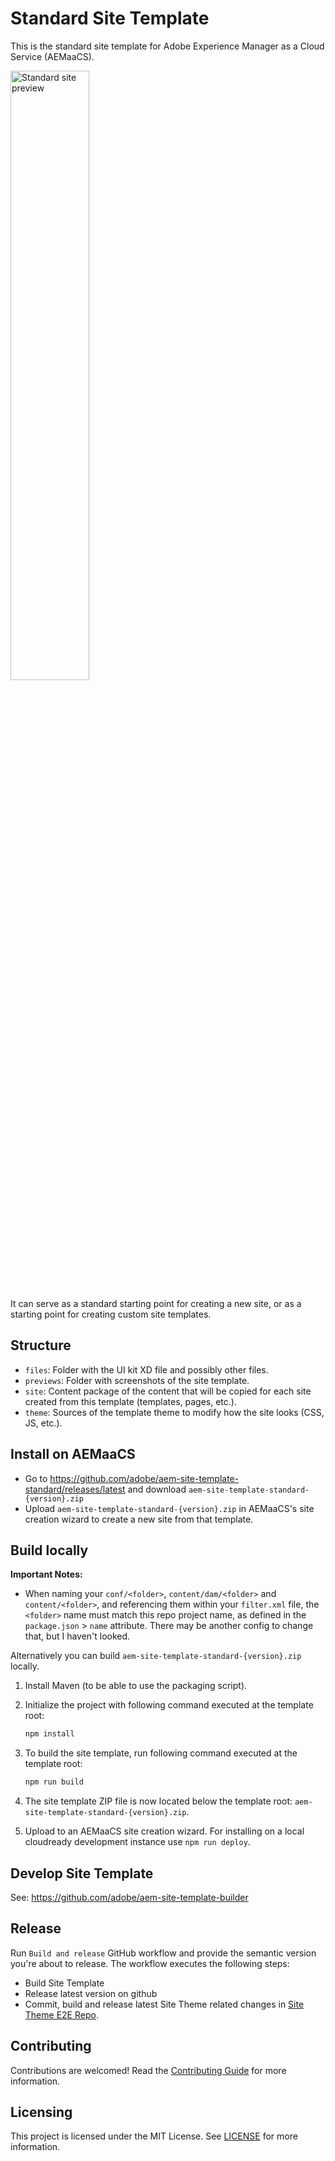 # Standard Site Template

This is the standard site template for Adobe Experience Manager as a Cloud Service (AEMaaCS).

<img src="previews/StandardSiteTemplate.png?raw=true" alt="Standard site preview" width="50%">

It can serve as a standard starting point for creating a new site, or as a starting point for creating custom site templates.

## Structure

* `files`: Folder with the UI kit XD file and possibly other files.
* `previews`: Folder with screenshots of the site template.
* `site`: Content package of the content that will be copied for each site created from this template (templates, pages, etc.).
* `theme`: Sources of the template theme to modify how the site looks (CSS, JS, etc.).

## Install on AEMaaCS

* Go to <https://github.com/adobe/aem-site-template-standard/releases/latest> and download `aem-site-template-standard-{version}.zip`
* Upload `aem-site-template-standard-{version}.zip` in AEMaaCS's site creation wizard to create a new site from that template.

## Build locally
**Important Notes:**
- When naming your `conf/<folder>`, `content/dam/<folder>` and `content/<folder>`, and referencing them within your `filter.xml` file, the `<folder>` name must match this repo project name, as defined in the `package.json` > `name` attribute. There may be another config to change that, but I haven't looked.

Alternatively you can build `aem-site-template-standard-{version}.zip` locally.

1. Install Maven (to be able to use the packaging script).
1. Initialize the project with following command executed at the template root:

   ```bash
   npm install
   ```

1. To build the site template, run following command executed at the template root:

   ```bash
   npm run build
   ```

1. The site template ZIP file is now located below the template root: `aem-site-template-standard-{version}.zip`.
1. Upload to an AEMaaCS site creation wizard. For installing on a local cloudready development instance use `npm run deploy`.

## Develop Site Template

See: <https://github.com/adobe/aem-site-template-builder>

## Release

Run `Build and release` GitHub workflow and provide the semantic version you're about to release. The workflow executes the following steps:

* Build Site Template
* Release latest version on github
* Commit, build and release latest Site Theme related changes in [Site Theme E2E Repo](https://github.com/adobe/aem-site-template-standard-theme-e2e).

## Contributing

Contributions are welcomed! Read the [Contributing Guide](.github/CONTRIBUTING.md) for more information.

## Licensing

This project is licensed under the MIT License. See [LICENSE](LICENSE.md) for more information.
